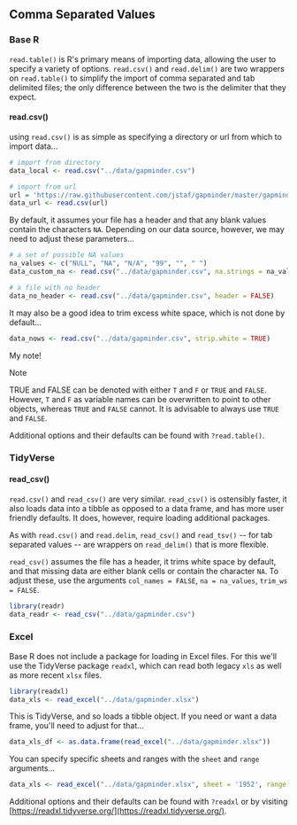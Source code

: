 ## Comma Separated Values

### Base R

`read.table()` is R's primary means of importing data, allowing the user to specify a variety of options. `read.csv()` and `read.delim()` are two wrappers on `read.table()` to simplify the import of comma separated and tab delimited files; the only difference between the two is the delimiter that they expect.

#### read.csv()

using `read.csv()` is as simple as specifying a directory or url from which to import data...


```r
# import from directory
data_local <- read.csv("../data/gapminder.csv")

# import from url
url = 'https://raw.githubusercontent.com/jstaf/gapminder/master/gapminder/gapminder.csv'
data_url <- read.csv(url)
```

By default, it assumes your file has a header and that any blank values contain the characters `NA`. Depending on our data source, however, we may need to adjust these parameters...


```r
# a set of possible NA values
na_values <- c("NULL", "NA", "N/A", "99", "", " ")
data_custom_na <- read.csv("../data/gapminder.csv", na.strings = na_values)

# a file with no header
data_no_header <- read.csv("../data/gapminder.csv", header = FALSE)
```

It may also be a good idea to trim excess white space, which is not done by default...


```r
data_nows <- read.csv("../data/gapminder.csv", strip.white = TRUE)
```

<div class = "note">
My note!
</div>

> [!NOTE]
> TRUE and FALSE can be denoted with either `T` and `F` or `TRUE` and `FALSE`. However, `T` and `F` as variable names can be overwritten to point to other objects, whereas `TRUE` and `FALSE` cannot. It is advisable to always use `TRUE` and `FALSE`.

Additional options and their defaults can be found with `?read.table()`.

### TidyVerse

#### read_csv()

`read.csv()` and `read_csv()` are very similar. `read_csv()` is ostensibly faster, it also loads data into a tibble as opposed to a data frame, and has more user friendly defaults. It does, however, require loading additional packages.

As with `read.csv()` and `read.delim`, `read_csv()` and `read_tsv()` -- for tab separated values -- are wrappers on `read_delim()` that is more flexible.

`read_csv()` assumes the file has a header, it trims white space by default, and that missing data are either blank cells or contain the character `NA`. To adjust these, use the arguments `col_names = FALSE`, `na = na_values`, `trim_ws = FALSE`.


```r
library(readr)
data_readr <- read_csv("../data/gapminder.csv")
```

### Excel

Base R does not include a package for loading in Excel files. For this we'll use the TidyVerse package `readxl`, which can read both legacy `xls` as well as more recent `xlsx` files.


```r
library(readxl)
data_xls <- read_excel("../data/gapminder.xlsx")
```

This is TidyVerse, and so loads a tibble object. If you need or want a data frame, you'll need to adjust for that...


```r
data_xls_df <- as.data.frame(read_excel("../data/gapminder.xlsx"))
```

You can specify specific sheets and ranges with the `sheet` and `range` arguments...


```r
data_xls <- read_excel("../data/gapminder.xlsx", sheet = '1952', range = "A1:D5")
```

Additional options and their defaults can be found with `?readxl` or by visiting [https://readxl.tidyverse.org/](https://readxl.tidyverse.org/).

